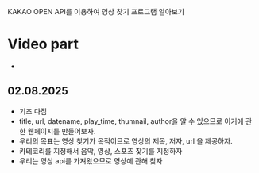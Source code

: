 KAKAO OPEN API를 이용하여 영상 찾기 프로그램 알아보기

# Video part
- 

## 02.08.2025
- 기초 다짐
- title, url, datename, play_time, thumnail, author을 알 수 있으므로 이거에 관한 웹페이지를 만들어보자.
- 우리의 목표는 영상 찾기가 목적이므로 영상의 제목, 저자, url 을 제공하자.
- 카테코리를 지정해서 음악, 영상, 스포츠 찾기를 지정하자
- 우리는 영상 api를 가져왔으므로 영상에 관해 찾자